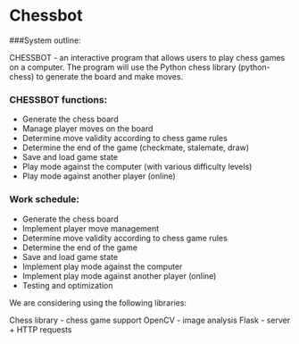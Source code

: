 # Chessbot

###System outline:

CHESSBOT - an interactive program that allows users to play chess games on a computer. The program will use the Python chess library (python-chess) to generate the board and make moves.

### CHESSBOT functions:

- Generate the chess board
- Manage player moves on the board
- Determine move validity according to chess game rules
- Determine the end of the game (checkmate, stalemate, draw)
- Save and load game state
- Play mode against the computer (with various difficulty levels)
- Play mode against another player (online)


### Work schedule:

- Generate the chess board
- Implement player move management
- Determine move validity according to chess game rules
- Determine the end of the game
- Save and load game state
- Implement play mode against the computer
- Implement play mode against another player (online)
- Testing and optimization

We are considering using the following libraries:

Chess library - chess game support
OpenCV - image analysis
Flask - server + HTTP requests
